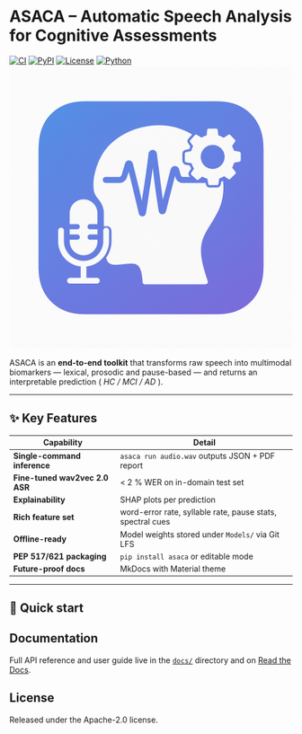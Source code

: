 # ASACA – Automatic Speech Analysis for Cognitive Assessments
[![CI](https://github.com/RhysonYang-2030/ASACA-Automatic-Speech-Analysis-for-Cognitive-Assessment/actions/workflows/ci.yml/badge.svg)](../../actions) 
[![PyPI](https://img.shields.io/pypi/v/asaca?logo=pypi)](https://pypi.org/project/asaca/) 
[![License](https://img.shields.io/github/license/RhysonYang-2030/ASACA-Automatic-Speech-Analysis-for-Cognitive-Assessment)](LICENSE) 
[![Python](https://img.shields.io/badge/python-3.10%2B-blue)](#)
![GUI](docs/img/asaca_gui.gif)

ASACA is an **end-to-end toolkit** that transforms raw speech into
multimodal biomarkers — lexical, prosodic and pause-based — and returns
an interpretable prediction ( *HC / MCI / AD* ).

---

## ✨ Key Features
| Capability | Detail |
|------------|--------|
| **Single-command inference** | `asaca run audio.wav` outputs JSON + PDF report |
| **Fine-tuned wav2vec 2.0 ASR** | < 2 % WER on in-domain test set |
| **Explainability** | SHAP plots per prediction |
| **Rich feature set** | word-error rate, syllable rate, pause stats, spectral cues |
| **Offline-ready** | Model weights stored under `Models/` via Git LFS |
| **PEP 517/621 packaging** | `pip install asaca` or editable mode |
| **Future-proof docs** | MkDocs with Material theme |

---

## 🚀 Quick start

## Documentation
Full API reference and user guide live in the [`docs/`](docs/) directory and on [Read the Docs](https://example.com/).

## License
Released under the Apache-2.0 license.
